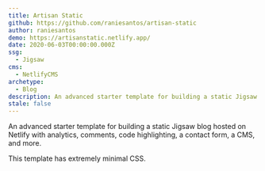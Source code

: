 ```yaml
---
title: Artisan Static
github: https://github.com/raniesantos/artisan-static
author: raniesantos
demo: https://artisanstatic.netlify.app/
date: 2020-06-03T00:00:00.000Z
ssg:
  - Jigsaw
cms:
  - NetlifyCMS
archetype:
  - Blog
description: An advanced starter template for building a static Jigsaw blog.
stale: false
---
```


An advanced starter template for building a static Jigsaw blog hosted on Netlify with analytics, comments, code highlighting, a contact form, a CMS, and more.

This template has extremely minimal CSS.
